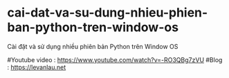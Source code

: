 # cai-dat-va-su-dung-nhieu-phien-ban-python-tren-window-os
Cài đặt và sử dụng nhiều phiên bản Python trên Window OS

#Youtube video : https://www.youtube.com/watch?v=-RO3QBg7zVU
#Blog : https://levanlau.net
